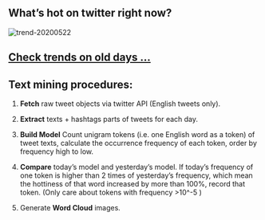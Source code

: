 ## What’s hot on twitter right now?

![trend-20200522][wordcloud]

[wordcloud]: https://raw.githubusercontent.com/xdqc/tweet-trend-everyday/master/word-cloud/trend-20200522.png?token=AF5V4P7ADR6KQBZ4CEDTNIK6AXRMU "trend-20200522"

## [Check trends on old days ...](https://github.com/xdqc/tweet-trend-everyday/tree/master/word-cloud)

## Text mining procedures:

1. **Fetch** raw tweet objects via twitter API (English tweets only).

2. **Extract** texts + hashtags parts of tweets for each day.

3. **Build Model** Count unigram tokens (i.e. one English word as a token) of tweet texts, calculate the occurrence frequency of each token, order by frequency high to low.

4. **Compare** today’s model and yesterday’s model. If today’s frequency of one token is higher than 2 times of yesterday’s frequency, which mean the hottiness of that word increased by more than 100%, record that token. (Only care about tokens with frequency >10^-5 )

5. Generate **Word Cloud** images.
